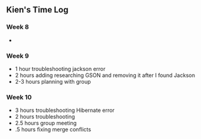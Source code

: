 ## Kien's Time Log

### Week 8
* 

### Week 9
* 1 hour troubleshooting jackson error
* 2 hours adding researching GSON and removing it after I found Jackson
* 2-3 hours planning with group

### Week 10
* 3 hours troubleshooting Hibernate error
* 2 hours troubleshooting
* 2.5 hours group meeting
 * .5 hours fixing merge conflicts
